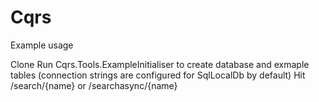 # Cqrs
Example usage

Clone
Run Cqrs.Tools.ExampleInitialiser to create database and exmaple tables (connection strings are configured for SqlLocalDb by default)
Hit
/search/{name}
or
/searchasync/{name}
